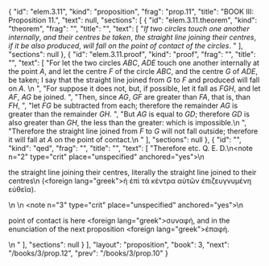 {
  "id": "elem.3.11",
  "kind": "proposition",
  "frag": "prop.11",
  "title": "BOOK III: Proposition 11.",
  "text": null,
  "sections": [
    {
      "id": "elem.3.11.theorem",
      "kind": "theorem",
      "frag": "",
      "title": "",
      "text": [
        "<var>If two circles touch one another internally</var>, <var>and their centres be taken</var>, <var>the straight line joining their centres</var>, <var>if it be also produced</var>, <var>will fall on the point of contact of the circles</var>. "
      ],
      "sections": null
    },
    {
      "id": "elem.3.11.proof",
      "kind": "proof",
      "frag": "",
      "title": "",
      "text": [
        "For let the two circles <var>ABC</var>, <var>ADE</var> touch one another internally at the point <var>A</var>, and let the centre <var>F</var> of the circle <var>ABC</var>, and the centre <var>G</var> of <var>ADE</var>, be taken; I say that the straight line joined from <var>G</var> to <var>F</var> and produced will fall on <var>A</var>. \n      ",
        "For suppose it does not, but, if possible, let it fall as <var>FGH</var>, and let <var>AF</var>, <var>AG</var> be joined. ",
        "Then, since <var>AG</var>, <var>GF</var> are greater than <var>FA</var>, that is, than <var>FH</var>, ",
        "let <var>FG</var> be subtracted from each; therefore the remainder <var>AG</var> is greater than the remainder <var>GH</var>. ",
        "But <var>AG</var> is equal to <var>GD</var>; therefore <var>GD</var> is also greater than <var>GH</var>, the less than the greater: which is impossible.\n      ",
        "Therefore the straight line joined from <var>F</var> to <var>G</var> will not fall outside; therefore it will fall at <var>A</var> on the point of contact.\n      "
      ],
      "sections": null
    },
    {
      "id": "",
      "kind": "qed",
      "frag": "",
      "title": "",
      "text": [
        "Therefore etc. Q. E. D.\n<note n=\"2\" type=\"crit\" place=\"unspecified\" anchored=\"yes\">\n        <p>the straight line joining their centres, literally <quote>the straight line joined to their centres</quote>\n (<foreign lang=\"greek\">ἡ ἐπὶ τὰ κέντρα αὐτῶν ἐπιζευγνυμένη εὐθεῖα</foreign>).</p>\n       </note>\n       <note n=\"3\" type=\"crit\" place=\"unspecified\" anchored=\"yes\">\n        <p>point of contact is here <foreign lang=\"greek\">συναφἡ</foreign>, and in the enunciation of the next proposition <foreign lang=\"greek\">ἐπαφἡ</foreign>.</p>\n       </note>"
      ],
      "sections": null
    }
  ],
  "layout": "proposition",
  "book": 3,
  "next": "/books/3/prop.12",
  "prev": "/books/3/prop.10"
}
